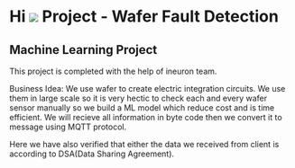 Hi ![](https://user-images.githubusercontent.com/18350557/176309783-0785949b-9127-417c-8b55-ab5a4333674e.gif) 
Project - Wafer Fault Detection
=============================================================================================================================================

Machine Learning Project
------------------------
This project is completed with the help of ineuron team.

Business Idea: We use wafer to create electric integration circuits. We use them in large scale so it is very hectic to check each and every wafer sensor manually so we build a ML model which reduce cost and is time efficient. We will recieve all information in byte code then we convert it to message using MQTT protocol.


Here we have also verified that either the data we received from client is according to DSA(Data Sharing Agreement).
